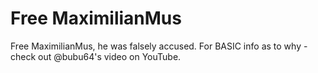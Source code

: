 # Free MaximilianMus
Free MaximilianMus, he was falsely accused. For BASIC info as to why - check out @bubu64's video on YouTube.
